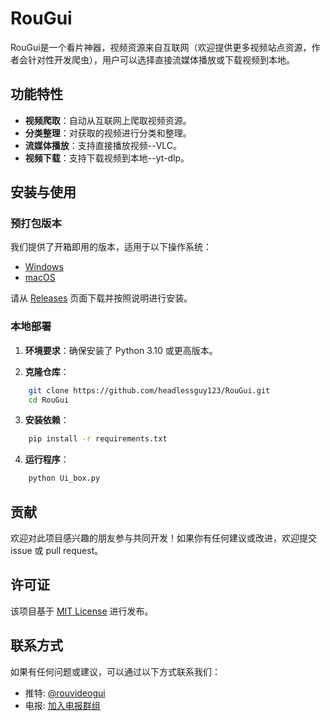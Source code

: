 # RouGui

RouGui是一个看片神器，视频资源来自互联网（欢迎提供更多视频站点资源，作者会针对性开发爬虫），用户可以选择直接流媒体播放或下载视频到本地。

## 功能特性

- **视频爬取**：自动从互联网上爬取视频资源。
- **分类整理**：对获取的视频进行分类和整理。
- **流媒体播放**：支持直接播放视频--VLC。
- **视频下载**：支持下载视频到本地--yt-dlp。

## 安装与使用

### 预打包版本

我们提供了开箱即用的版本，适用于以下操作系统：

- [Windows](https://github.com/headlessguy123/RouGui/releases/download/v0.1.3/RouGui_v013_Win10_64bit.zip)
- [macOS](https://github.com/headlessguy123/RouGui/releases/download/v0.1.3/RouGui_v013_MacOS_M.zip)

请从 [Releases](https://github.com/headlessguy123/RouGui/releases) 页面下载并按照说明进行安装。

### 本地部署

1. **环境要求**：确保安装了 Python 3.10 或更高版本。

2. **克隆仓库**：
    
```bash
    git clone https://github.com/headlessguy123/RouGui.git
    cd RouGui
```

3. **安装依赖**：
    
```bash
    pip install -r requirements.txt
``` 


4. **运行程序**：
    
```bash
    python Ui_box.py
```


## 贡献

欢迎对此项目感兴趣的朋友参与共同开发！如果你有任何建议或改进，欢迎提交 issue 或 pull request。

## 许可证

该项目基于 [MIT License](LICENSE) 进行发布。

## 联系方式

如果有任何问题或建议，可以通过以下方式联系我们：

- 推特: [@rouvideogui](https://x.com/rouvideogui)
- 电报: [加入电报群组](https://t.me/+tUcwTL751KdhZTRh)